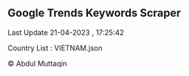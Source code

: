 

## Google Trends Keywords Scraper 
 
Last Update 21-04-2023 , 17:25:42

Country List :
VIETNAM.json



© Abdul Muttaqin 
